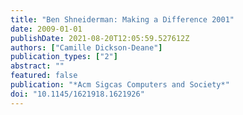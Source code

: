 ```yaml
---
title: "Ben Shneiderman: Making a Difference 2001"
date: 2009-01-01
publishDate: 2021-08-20T12:05:59.527612Z
authors: ["Camille Dickson-Deane"]
publication_types: ["2"]
abstract: ""
featured: false
publication: "*Acm Sigcas Computers and Society*"
doi: "10.1145/1621918.1621926"
---
```


